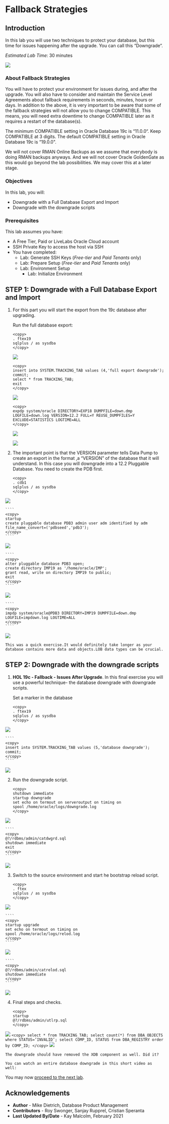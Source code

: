# Fallback Strategies

## Introduction

In this lab you will use two techniques to protect your database, but this time for issues happening after the upgrade. You can call this “Downgrade“.

*Estimated Lab Time*: 30 minutes

![](./images/fallback_after_diag.png " ")

### About Fallback Strategies

You will have to protect your environment for issues during, and after the upgrade. You will also have to consider and maintain the Service Level Agreements about fallback requirements in seconds, minutes, hours or days. In addition to the above, it is very important to be aware that some of the fallback strategies will not allow you to change COMPATIBLE. This means, you will need extra downtime to change COMPATIBLE later as it requires a restart of the database(s).

The minimum COMPATIBLE setting in Oracle Database 19c is “11.0.0“. Keep COMPATIBLE at 3 digits. The default COMPATIBLE setting in Oracle Database 19c is “19.0.0".

We will not cover RMAN Online Backups as we assume that everybody is doing RMAN backups anyways. And we will not cover Oracle GoldenGate as this would go beyond the lab possibilities. We may cover this at a later stage.

### Objectives
In this lab, you will:
* Downgrade with a Full Database Export and Import
* Downgrade with the downgrade scripts

### Prerequisites
This lab assumes you have:
- A Free Tier, Paid or LiveLabs Oracle Cloud account
- SSH Private Key to access the host via SSH
- You have completed:
    - Lab: Generate SSH Keys (*Free-tier* and *Paid Tenants* only)
    - Lab: Prepare Setup (*Free-tier* and *Paid Tenants* only)
    - Lab: Environment Setup
		- Lab: Initialize Environment

## **STEP 1**: Downgrade with a Full Database Export and Import

1. For this part you will start the export from the 19c database after upgrading.

    Run the full database export:
    ````
    <copy>
    . ftex19
    sqlplus / as sysdba
    </copy>
    ````
    ![](./images/fallback_after_1.png " ")
    ````
    <copy>
    insert into SYSTEM.TRACKING_TAB values (4,'full export downgrade');
    commit;
    select * from TRACKING_TAB;
    exit
    </copy>
    ````
    ![](./images/fallback_after_2.png " ")

    ````
    <copy>
    expdp system/oracle DIRECTORY=EXP18 DUMPFILE=down.dmp LOGFILE=down.log VERSION=12.2 FULL=Y REUSE_DUMPFILES=Y EXCLUDE=STATISTICS LOGTIME=ALL
    </copy>
    ````
 
    ![](./images/fallback_after_3.png " ")

    ![](./images/fallback_after_4.png " ")   

2. The important point is that the VERSION parameter tells Data Pump to create an export in the format ,a “VERSION” of the database that it will understand.
    In this case you will downgrade into a 12.2 Pluggable Database. You need to create the PDB first.
    
    ````
    <copy>
    . cdb1
    sqlplus / as sysdba
    </copy>
    ````
![](./images/fallback_after_5.png " ")

    ````
    <copy>
    startup
    create pluggable database PDB3 admin user adm identified by adm file_name_convert=('pdbseed','pdb3');
    </copy>
    ````
![](./images/fallback_after_6.png " ")

    ````
    <copy>
    alter pluggable database PDB3 open;
    create directory IMP19 as '/home/oracle/IMP';
    grant read, write on directory IMP19 to public;
    exit
    </copy>
    ````
![](./images/fallback_after_8.png " ")

    ````
    <copy>
    impdp system/oracle@PDB3 DIRECTORY=IMP19 DUMPFILE=down.dmp LOGFILE=impdown.log LOGTIME=ALL
    </copy>
    ````
![](./images/fallback_after_9.png " ")

    This was a quick exercise.It would definitely take longer as your database contains more data and objects.LOB data types can be crucial.

## **STEP 2**: Downgrade with the downgrade scripts

1. **HOL 19c - Fallback - Issues After Upgrade**. In this final exercise you will use a powerful technique- the database downgrade with downgrade scripts.
    
    Set a marker in the database

    ````
    <copy>
    . ftex19
    sqlplus / as sysdba
    </copy>
    ````
![](./images/fallback_after_10.png " ")

    ````
    <copy>
    insert into SYSTEM.TRACKING_TAB values (5,'database downgrade');
    commit;
    </copy>
    ````
![](./images/fallback_after_11.png " ")

2. Run the downgrade script.

    ````
    <copy>
    shutdown immediate
    startup downgrade
    set echo on termout on serveroutput on timing on
    spool /home/oracle/logs/downgrade.log
    </copy>
    ````
![](./images/fallback_after_12.png " ")

    ````
    <copy>
    @?/rdbms/admin/catdwgrd.sql
    shutdown immediate
    exit
    </copy>
    ````
![](./images/fallback_after_13.png " ")

3. Switch to the source environment and start he bootstrap reload script.
    
    ````
    <copy>
    . ftex
    sqlplus / as sysdba
    </copy>
    ````
![](./images/fallback_after_14.png " ")

    ````
    <copy>
    startup upgrade
    set echo on termout on timing on
    spool /home/oracle/logs/relod.log
    </copy>
    ````
![](./images/fallback_after_15.png " ")

    ````
    <copy>
    @?/rdbms/admin/catrelod.sql
    shutdown immediate
    </copy>
    ````
![](./images/fallback_after_16.png " ")

4. Final steps and checks.

    ````
    <copy>
    startup
    @?/rdbms/admin/utlrp.sql
    </copy>
    ````
![](./images/fallback_after_17.png " ")
    ````
    <copy>
    select * from TRACKING_TAB;
    select count(*) from DBA_OBJECTS where STATUS=’INVALID’;
    select COMP_ID, STATUS from DBA_REGISTRY order by COMP_ID;
    </copy>
    ````
![](./images/fallback_after_18.png " ")

    The downgrade should have removed the XDB component as well. Did it?

    You can watch an entire database downgrade in this short video as well:

You may now [proceed to the next lab](#next).

## Acknowledgements
* **Author** - Mike Dietrich, Database Product Management
* **Contributors** -  Roy Swonger, Sanjay Rupprel, Cristian Speranta
* **Last Updated By/Date** - Kay Malcolm, February 2021
